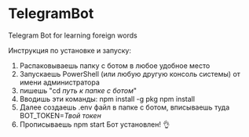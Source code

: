 # TelegramBot
Telegram Bot for learning foreign words

Инструкция по установке и запуску:
1. Распаковываешь папку с ботом в любое удобное место
2. Запускаешь PowerShell (или любую другую консоль системы) от имени администратора
3. пишешь "cd *путь к папке с ботом*"
4. Вводишь эти команды:
npm install -g pkg
npm install
5. Далее создаешь .env файл в папке с ботом, вписываешь туда BOT_TOKEN=*Твой токен*
6. Прописываешь npm start
Бот установлен! 👌
   
